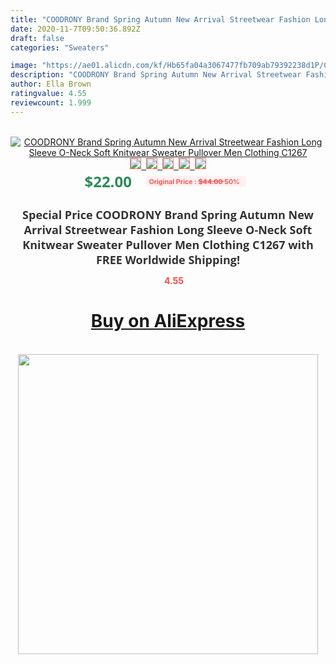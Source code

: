 ```yaml
---
title: "COODRONY Brand Spring Autumn New Arrival Streetwear Fashion Long Sleeve O-Neck Soft Knitwear Sweater Pullover Men Clothing C1267"
date: 2020-11-7T09:50:36.892Z
draft: false
categories: "Sweaters"

image: "https://ae01.alicdn.com/kf/Hb65fa04a3067477fb709ab79392238d1P/COODRONY-Brand-Spring-Autumn-New-Arrival-Streetwear-Fashion-Long-Sleeve-O-Neck-Soft-Knitwear-Sweater-Pullover.jpg"
description: "COODRONY Brand Spring Autumn New Arrival Streetwear Fashion Long Sleeve O-Neck Soft Knitwear Sweater Pullover Men Clothing C1267"
author: Ella Brown
ratingvalue: 4.55
reviewcount: 1.999
---
```

<br>
<div style="text-align: center;">
<a href="https://s.click.aliexpress.com/e/_ASDEHn" target="_blank" rel="nofollow noopener noreferrer"><img alt="COODRONY Brand Spring Autumn New Arrival Streetwear Fashion Long Sleeve O-Neck Soft Knitwear Sweater Pullover Men Clothing C1267" class="magnifier-image" src="https://ae01.alicdn.com/kf/Hb65fa04a3067477fb709ab79392238d1P/COODRONY-Brand-Spring-Autumn-New-Arrival-Streetwear-Fashion-Long-Sleeve-O-Neck-Soft-Knitwear-Sweater-Pullover.jpg_640x640.jpg">
<br>
<img style="border:1px solid salmon" src="https://ae01.alicdn.com/kf/Hb65fa04a3067477fb709ab79392238d1P/COODRONY-Brand-Spring-Autumn-New-Arrival-Streetwear-Fashion-Long-Sleeve-O-Neck-Soft-Knitwear-Sweater-Pullover.jpg_120x120.jpg">&nbsp;&nbsp;<img style="border:1px solid salmon" src="https://ae01.alicdn.com/kf/Hc7a642493d804cd385c3e9299921629cu/COODRONY-Brand-Spring-Autumn-New-Arrival-Streetwear-Fashion-Long-Sleeve-O-Neck-Soft-Knitwear-Sweater-Pullover.jpg_120x120.jpg">&nbsp;&nbsp;<img style="border:1px solid salmon" src="https://ae01.alicdn.com/kf/H43ce0d622f68428698d647415d33a35fJ/COODRONY-Brand-Spring-Autumn-New-Arrival-Streetwear-Fashion-Long-Sleeve-O-Neck-Soft-Knitwear-Sweater-Pullover.jpg_120x120.jpg">&nbsp;&nbsp;<img style="border:1px solid salmon" src="https://ae01.alicdn.com/kf/H799e0610de8840c591c9bcc9ba3cd776w/COODRONY-Brand-Spring-Autumn-New-Arrival-Streetwear-Fashion-Long-Sleeve-O-Neck-Soft-Knitwear-Sweater-Pullover.jpg_120x120.jpg">&nbsp;&nbsp;<img style="border:1px solid salmon" src="https://ae01.alicdn.com/kf/Hb21f947104cb4c0ab4abfd6c71ac4c68h/COODRONY-Brand-Spring-Autumn-New-Arrival-Streetwear-Fashion-Long-Sleeve-O-Neck-Soft-Knitwear-Sweater-Pullover.jpg_120x120.jpg"></a></div><br0>
<div style="text-align: center;"><span style="background-color: white; border: 0px; box-sizing: border-box; color: seagreen; display: inline-block; font-family: &quot;open sans&quot; , &quot;arial&quot; , &quot;helvetica&quot; , sans-serif , &quot;heiti&quot;; font-size: 24px; font-stretch: inherit; font-weight: 700; line-height: inherit; margin: 0px 10px 0px 0px; padding: 0px; vertical-align: middle;">$22.00 </span>
<span style="background: rgb(255 , 241 , 241); border-radius: 3px; border: 0px; box-sizing: border-box; color: #ff4747; display: inline-block; font-family: inherit; font-size: 12px; font-stretch: inherit; font-style: inherit; font-variant: inherit; font-weight: 600; line-height: inherit; margin: 0px; padding: 2px 5px; transform: scale(0.9); vertical-align: middle;">Original Price : <b style="text-decoration: line-through;">$44.00 </b> 50%&nbsp;&nbsp;</span></div>
<h1 style="color: #333333; display: inline-block; font-family: &quot;open sans&quot; , &quot;arial&quot; , &quot;helvetica&quot; , sans-serif , &quot;heiti&quot;; font-size: 18px; font-stretch: inherit; font-weight: 700; text-align: center;">Special Price COODRONY Brand Spring Autumn New Arrival Streetwear Fashion Long Sleeve O-Neck Soft Knitwear Sweater Pullover Men Clothing C1267 with FREE Worldwide Shipping!</h1>
<div style="color: #ff4747; text-align: center;">
<img src="https://4.bp.blogspot.com/-M0ZcTcb-5uY/XleCXlxnR4I/AAAAAAAAAEc/OrjgMkXV1oMQFaCRZj5HQwOCBcu3w1FegCPcBGAYYCw/s1600/star.png" style="height: 15px;">&nbsp;<b>4.55</b></div>
<div class="button_cont" align="center"><a class="buynow_a" href="https://s.click.aliexpress.com/e/_ASDEHn" target="_blank" rel="nofollow noopener noreferrer"><H1>Buy on AliExpress</H1></a></div><br>
<div class="separator" style="clear: both; text-align: center;">
<img src="https://lh3.googleusercontent.com/-pTy5HemUv9M/XlePHvY0dAI/AAAAAAAAAE4/0nX5iRUoIWY8eMW9Dpxeirr157OZliDIgCLcBGAsYHQ/s1600/badge.gif" width="480">
</div>
